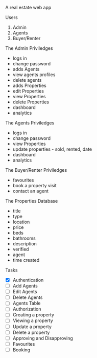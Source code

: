 A real estate web app

Users
1. Admin
2. Agents
3. Buyer/Renter

The Admin Priviledges
- logs in
- change password
- adds Agents
- view agents profiles
- delete agents
- adds Properties
- edit Properties
- view Properties
- delete Properties
- dashboard
- analytics

The Agents Priviledges
- logs in
- change password
- view Properties
- update properties - sold, rented, date
- dashboard
- analytics

The Buyer/Renter Priviledges
- favourites
- book a property visit
- contact an agent

The Properties Database
- title
- type
- location
- price
- beds
- bathrooms
- description
- verified
- agent
- time created

Tasks 
- [x] Authentication
- [ ] Add Agents
- [ ] Edit Agents
- [ ] Delete Agents
- [ ] Agents Table
- [ ] Authorization
- [ ] Creating a property
- [ ] Viewing a property
- [ ] Update a property
- [ ] Delete a property
- [ ] Approving and Disapproving
- [ ] Favourites
- [ ] Booking